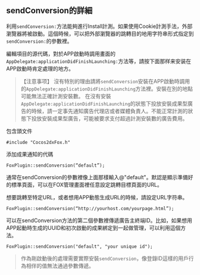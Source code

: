 ## sendConversion的詳細

利用`sendConversion:`方法能夠進行Install計測。如果使用Cookie計測手法，外部瀏覽器將被啟動。這個時候，可以把外部瀏覽器的跳轉目的地用字符串形式指定到`sendConversion:`的參數裡。

編輯項目的源代碼，對於APP啟動時調用畫面的`AppDelegate:applicationDidFinishLaunching:`方法等，請按下面那样来安装在APP啟動時肯定處理的地方。

> 【注意事项】
沒有特別的理由請將`sendConversion`安裝在APP啟動時調用的`AppDelegate:applicationDidFinishLaunching`方法裡。安裝在別的地點可能無法正確計測安裝數。
在沒有安裝`AppDelegate:applicationDidFinishLaunching`的狀態下投放安裝成果型廣告的時候，請一定事先通知廣告代理店或者媒體負責人。不能正常計測的狀態下投放安裝成果型廣告，可能被要求支付超過計測安裝數的廣告費用。


包含頭文件

	#include "Cocos2dxFox.h"

添加成果通知的代碼

	FoxPlugin::sendConversion(“default”);

通常在sendConversion的參數裡像上面那樣輸入@"default"。默認是顯示準備好的標準頁面，可以在FOX管理畫面裡任意設定跳轉目標頁面的URL。

想要跳轉至特定URL，或者想用APP動態生成URL的時候，請設定URL字符串。

	FoxPlugin::sendConversion(“http://yourhost.com/yourpage.html”);

可以在sendConversion方法的第二個參數裡傳遞廣告主終端ID。比如，如果想用APP起動時生成的UUID和初次啟動的成果綁定到一起做管理，可以利用這個方法。

	FoxPlugin::sendConversion("default", "your unique id");

> 作為剛啟動後的處理需要實際安裝`sendConversion`，像登錄ID這樣的用戶行為相伴的值無法通過參數傳遞。
